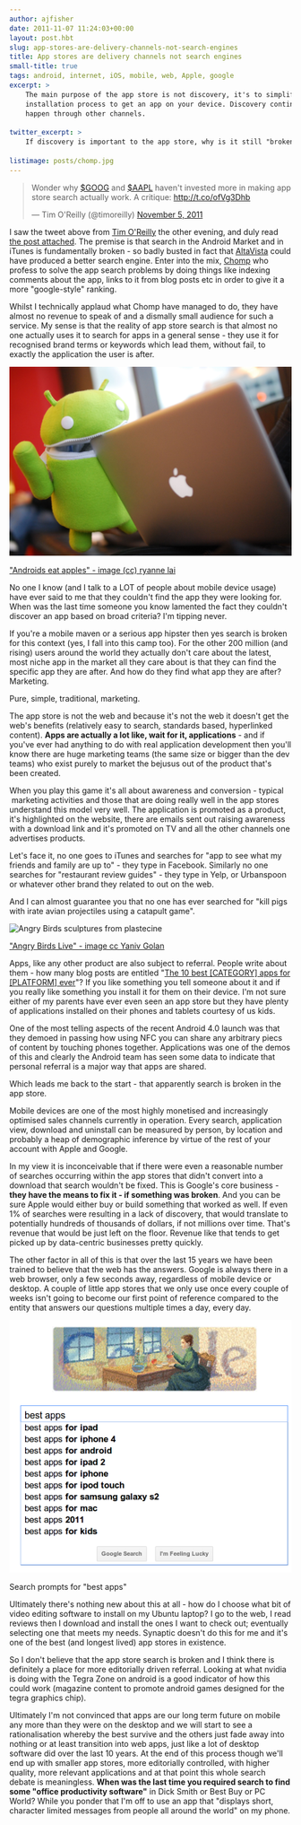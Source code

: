 ```yaml
---
author: ajfisher
date: 2011-11-07 11:24:03+00:00
layout: post.hbt
slug: app-stores-are-delivery-channels-not-search-engines
title: App stores are delivery channels not search engines
small-title: true
tags: android, internet, iOS, mobile, web, Apple, google
excerpt: >
    The main purpose of the app store is not discovery, it's to simplify the
    installation process to get an app on your device. Discovery continues to
    happen through other channels.

twitter_excerpt: >
    If discovery is important to the app store, why is it still "broken"?

listimage: posts/chomp.jpg
---
```


<blockquote class="twitter-tweet" data-lang="en"><p lang="en" dir="ltr">Wonder why <a href="https://twitter.com/search?q=%24GOOG&amp;src=ctag">$GOOG</a> and <a href="https://twitter.com/search?q=%24AAPL&amp;src=ctag">$AAPL</a> haven&#39;t invested more in making app store search actually work. A critique: <a href="http://t.co/ofVg3Dhb">http://t.co/ofVg3Dhb</a></p>&mdash; Tim O&#39;Reilly (@timoreilly) <a href="https://twitter.com/timoreilly/status/132671142942081024">November 5, 2011</a></blockquote>
<script async src="//platform.twitter.com/widgets.js" charset="utf-8"></script>

I saw the tweet above from [Tim O'Reilly](http://twitter.com/#!/timoreilly/) the other evening, and duly read [the post attached](http://www.xconomy.com/national/2011/11/04/mobile-app-search-is-so-bad-altavista-could-have-done-it-chomp-is-biting-off-the-problem/?single_page=true). The premise is that search in the Android Market and in iTunes is fundamentally broken - so badly busted in fact that [AltaVista](http://www.altavista.com/) could have produced a better search engine. Enter into the mix, [Chomp](http://chomp.com/) who profess to solve the app search problems by doing things like indexing comments about the app, links to it from blog posts etc in order to give it a more "google-style" ranking.

Whilst I technically applaud what Chomp have managed to do, they have almost no revenue to speak of and a dismally small audience for such a service. My sense is that the reality of app store search is that almost no one actually uses it to search for apps in a general sense - they use it for recognised brand terms or keywords which lead them, without fail, to exactly the application the user is after.

![Google Android plushie doll attempting to eat a MacBook computer](../../img/posts/chomp.jpg)

<p class="caption"><a href="http://www.flickr.com/photos/laihiu/4407979507">"Androids
eat apples" - image (cc) ryanne lai</a></p>

No one I know (and I talk to a LOT of people about mobile device usage) have ever said to me that they couldn't find the app they were looking for. When was the last time someone you know lamented the fact they couldn't discover an app based on broad criteria? I'm tipping never.

If you're a mobile maven or a serious app hipster then yes search is broken for this context (yes, I fall into this camp too). For the other 200 million (and rising) users around the world they actually don't care about the latest, most niche app in the market all they care about is that they can find the specific app they are after. And how do they find what app they are after? Marketing.

Pure, simple, traditional, marketing.

The app store is not the web and because it's not the web it doesn't get the web's benefits (relatively easy to search, standards based, hyperlinked content). <b>Apps are actually a lot like, wait for it, applications</b> - and if you've ever had anything to do with real application development then you'll know there are huge marketing teams (the same size or bigger than the dev teams) who exist purely to market the bejusus out of the product that's been created.

When you play this game it's all about awareness and conversion - typical  marketing activities and those that are doing really well in the app stores understand this model very well. The application is promoted as a product, it's highlighted on the website, there are emails sent out raising awareness with a download link and it's promoted on TV and all the other channels one advertises products.

Let's face it, no one goes to iTunes and searches for "app to see what my friends and family are up to" - they type in Facebook. Similarly no one searches for "restaurant review guides" - they type in Yelp, or Urbanspoon or whatever other brand they related to out on the web.

And I can almost guarantee you that no one has ever searched for "kill pigs with irate avian projectiles using a catapult game".

![Angry Birds sculptures from plastecine](../../img/posts/angry_birds.jpg)

<p class="caption"><a href="http://www.flickr.com/photos/yghelloworld/4966726746/">"Angry
Birds Live" - image cc Yaniv Golan</a></p>

Apps, like any other product are also subject to referral. People write about them - how many blog posts are entitled "[The 10 best [CATEGORY] apps for [PLATFORM] ever](http://www.google.com.au/search?hl=en&safe=off&q=The+10+best+*+apps+for+*+ever&oq=The+10+best+*+apps+for+*+ever&aq=f&aqi=&aql=1&gs_sm=e&gs_upl=1186469l1195562l0l1196345l31l28l1l2l0l1l412l4534l2-11.4.1l16l0)"? If you like something you tell someone about it and if you really like something you install it for them on their device. I'm not sure either of my parents have ever even seen an app store but they have plenty of applications installed on their phones and tablets courtesy of us kids.

One of the most telling aspects of the recent Android 4.0 launch was that they demoed in passing how using NFC you can share any arbitrary piecs of content by touching phones together. Applications was one of the demos of this and clearly the Android team has seen some data to indicate that personal referral is a major way that apps are shared.

Which leads me back to the start - that apparently search is broken in the app store.

Mobile devices are one of the most highly monetised and increasingly optimised sales channels currently in operation. Every search, application view, download and uninstall can be measured by person, by location and probably a heap of demographic inference by virtue of the rest of your account with Apple and Google.

In my view it is inconceivable that if there were even a reasonable number of searches occurring within the app stores that didn't convert into a download that search wouldn't be fixed. This is Google's core business - <b>they have the means to fix it - if something was broken</b>. And you can be sure Apple would either buy or build something that worked as well. If even 1% of searches were resulting in a lack of discovery, that would translate to potentially hundreds of thousands of dollars, if not millions over time. That's revenue that would be just left on the floor. Revenue like that tends to get picked up by data-centric businesses pretty quickly.

The other factor in all of this is that over the last 15 years we have been trained to believe that the web has the answers. Google is always there in a web browser, only a few seconds away, regardless of mobile device or desktop. A couple of little app stores that we only use once every couple of weeks isn't going to become our first point of reference compared to the entity that answers our questions multiple times a day, every day.

![Search results prompts for 'best apps' on google](../../img/posts/google_apps.png)

<p class="caption">Search prompts for "best apps"</p>

Ultimately there's nothing new about this at all - how do I choose what bit of video editing software to install on my Ubuntu laptop? I go to the web, I read reviews then I download and install the ones I want to check out; eventually selecting one that meets my needs. Synaptic doesn't do this for me and it's one of the best (and longest lived) app stores in existence.

So I don't believe that the app store search is broken and I think there is definitely a place for more editorially driven referral. Looking at what nvidia is doing with the Tegra Zone on android is a good indicator of how this could work (magazine content to promote android games designed for the tegra graphics chip).

Ultimately I'm not convinced that apps are our long term future on mobile any more than they were on the desktop and we will start to see a rationalisation whereby the best survive and the others just fade away into nothing or at least transition into web apps, just like a lot of desktop software did over the last 10 years. At the end of this process though we'll end up with smaller app stores, more editorially controlled, with higher quality, more relevant applications and at that point this whole search debate is meaningless. <b>When was the last time you required search to find some "office productivity software"</b> in Dick Smith or Best Buy or PC World? While you ponder that I'm off to use an app that "displays short, character limited messages from people all around the world" on my phone.
